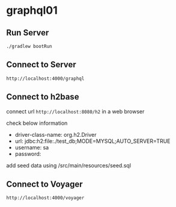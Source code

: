 # graphql01

## Run Server

```
./gradlew bootRun
```

## Connect to Server

```
http://localhost:4000/graphql
```

## Connect to h2base

connect url `http://localhost:8080/h2` in a web browser

check below information

- driver-class-name: org.h2.Driver
- url: jdbc:h2:file:./test_db;MODE=MYSQL;AUTO_SERVER=TRUE
- username: sa
- password:

add seed data using /src/main/resources/seed.sql

## Connect to Voyager

```
http://localhost:4000/voyager
```
